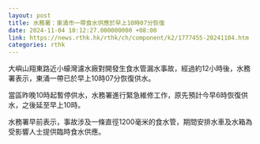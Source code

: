 ```yaml
---
layout: post
title: 水務署：東涌市一帶食水供應於早上10時07分恢復
date: 2024-11-04 10:12:27.000000000 +08:00
link: https://news.rthk.hk/rthk/ch/component/k2/1777455-20241104.htm
categories: rthk
---
```


大嶼山翔東路近小蠔灣濾水廠對開發生食水管漏水事故，經過約12小時後，水務署表示，東涌一帶已於早上10時07分恢復供水。

當區昨晚10時起暫停供水，水務署進行緊急維修工作，原先預計今早6時恢復供水，之後延至早上10時。

水務署早前表示，事故涉及一條直徑1200毫米的食水管，期間安排水車及水箱為受影響人士提供臨時食水供應。
